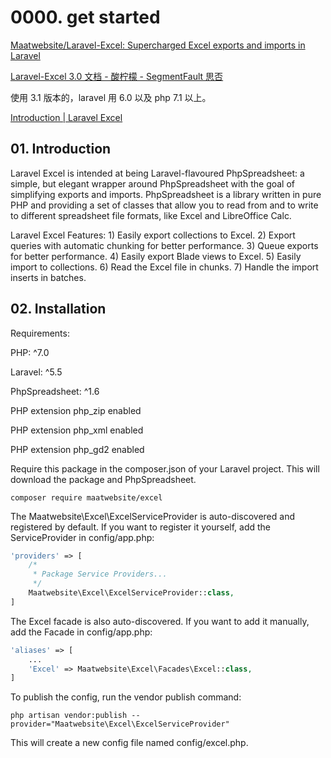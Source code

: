 # 0000. get started

[Maatwebsite/Laravel-Excel: Supercharged Excel exports and imports in Laravel](https://github.com/Maatwebsite/Laravel-Excel)

[Laravel-Excel 3.0 文档 - 酸柠檬 - SegmentFault 思否](https://segmentfault.com/a/1190000014734174)

使用 3.1 版本的，laravel 用 6.0 以及 php 7.1 以上。

[Introduction | Laravel Excel](https://docs.laravel-excel.com/3.1/getting-started/)

## 01. Introduction

Laravel Excel is intended at being Laravel-flavoured PhpSpreadsheet: a simple, but elegant wrapper around PhpSpreadsheet with the goal of simplifying exports and imports. PhpSpreadsheet is a library written in pure PHP and providing a set of classes that allow you to read from and to write to different spreadsheet file formats, like Excel and LibreOffice Calc.

Laravel Excel Features: 1) Easily export collections to Excel. 2) Export queries with automatic chunking for better performance. 3) Queue exports for better performance. 4) Easily export Blade views to Excel. 5) Easily import to collections. 6) Read the Excel file in chunks. 7) Handle the import inserts in batches.

## 02. Installation

Requirements:

PHP: ^7.0

Laravel: ^5.5

PhpSpreadsheet: ^1.6

PHP extension php_zip enabled

PHP extension php_xml enabled

PHP extension php_gd2 enabled

Require this package in the composer.json of your Laravel project. This will download the package and PhpSpreadsheet.

    composer require maatwebsite/excel

The Maatwebsite\Excel\ExcelServiceProvider is auto-discovered and registered by default. If you want to register it yourself, add the ServiceProvider in config/app.php:

```php
'providers' => [
    /*
     * Package Service Providers...
     */
    Maatwebsite\Excel\ExcelServiceProvider::class,
]
```

The Excel facade is also auto-discovered. If you want to add it manually, add the Facade in config/app.php:

```php
'aliases' => [
    ...
    'Excel' => Maatwebsite\Excel\Facades\Excel::class,
]
```

To publish the config, run the vendor publish command:

    php artisan vendor:publish --provider="Maatwebsite\Excel\ExcelServiceProvider"

This will create a new config file named config/excel.php.
